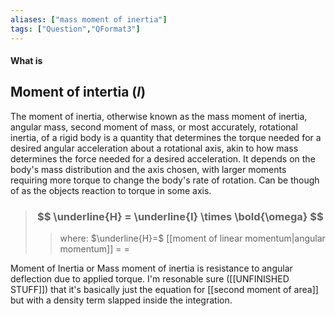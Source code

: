 ```yaml
---
aliases: ["mass moment of inertia"]
tags: ["Question","QFormat3"]
---
```


#### What is
## Moment of intertia ($I$)
The moment of inertia, otherwise known as the mass moment of inertia, angular mass, second moment of mass, or most accurately, rotational inertia, of a rigid body is a quantity that determines the torque needed for a desired angular acceleration about a rotational axis, akin to how mass determines the force needed for a desired acceleration. It depends on the body's mass distribution and the axis chosen, with larger moments requiring more torque to change the body's rate of rotation.
Can be though of as the objects reaction to torque in some axis.

> ### $$ \underline{H} = \underline{I} \times \bold{\omega} $$ 
>> where:
>> $\underline{H}=$ [[moment of linear momentum|angular momentum]]
>> $=$
>> $=$

Moment of Inertia or Mass moment of inertia is resistance to angular deflection due to applied torque.
I'm resonable sure ([[UNFINISHED STUFF]]) that it's basically just the equation for [[second moment of area]] but with a density term slapped inside the integration.